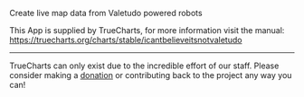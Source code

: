 Create live map data from Valetudo powered robots

This App is supplied by TrueCharts, for more information visit the manual: https://truecharts.org/charts/stable/icantbelieveitsnotvaletudo

---

TrueCharts can only exist due to the incredible effort of our staff.
Please consider making a [donation](https://truecharts.org/docs/about/sponsor) or contributing back to the project any way you can!

